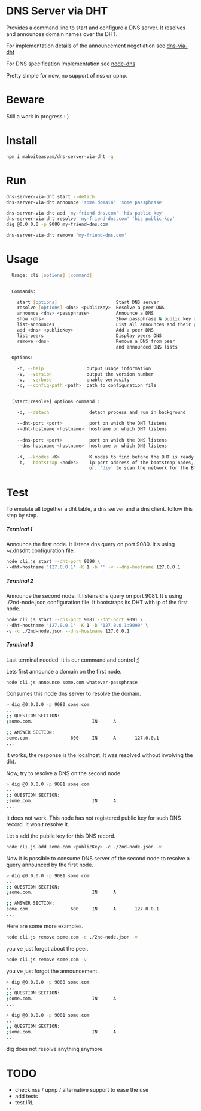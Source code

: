# DNS Server via DHT

Provides a command line to start and configure a DNS server.
It resolves and announces domain names over the DHT.

For implementation details of the announcement negotiation
see [dns-via-dht](https://github.com/maboiteaspam/dns-via-dht)

For DNS specification implementation
see [node-dns](https://github.com/tjfontaine/node-dns)

Pretty simple for now, no support of nss or upnp.

# Beware

Still a work in progress : )

# Install

```zsh
npm i maboiteaspam/dns-server-via-dht -g
```

# Run

```zsh
dns-server-via-dht start --detach
dns-server-via-dht announce 'some.domain' 'some passphrase'

dns-server-via-dht add 'my-friend-dns.com' 'his public key'
dns-server-via-dht resolve 'my-friend-dns.com' 'his public key'
dig @0.0.0.0 -p 9080 my-friend-dns.com

dns-server-via-dht remove 'my-friend-dns.com'
```

# Usage

```zsh
  Usage: cli [options] [command]


  Commands:

    start [options]                      Start DNS server
    resolve [options] <dns> <publicKey>  Resolve a peer DNS
    announce <dns> <passphrase>          Announce a DNS
    show <dns>                           Show passphrase & public key of a dns
    list-announces                       List all announces and their public key
    add <dns> <publicKey>                Add a peer DNS
    list-peers                           Display peers DNS
    remove <dns>                         Remove a DNS from peer 
                                         and announced DNS lists

  Options:

    -h, --help                output usage information
    -V, --version             output the version number
    -v, --verbose             enable verbosity
    -c, --config-path <path>  path to configuration file


  [start|resolve] options command :

    -d, --detach               detach process and run in background
    
    --dht-port <port>          port on which the DHT listens
    --dht-hostname <hostname>  hostname on which DHT listens
    
    --dns-port <port>          port on which the DNS listens
    --dns-hostname <hostname>  hostname on which DNS listens
    
    -K, --knodes <K>           K nodes to find before the DHT is ready
    -b, --bootstrap <nodes>    ip:port address of the bootstrap nodes, 
                               or, 'diy' to scan the network for the BT DHT
```


# Test

To emulate all together a dht table, a dns server and a dns client. follow this step by step.

##### Terminal 1

Announce the first node. It listens dns query on port 9080. It s using ~/.dnsdht configuration file.

```zsh
node cli.js start --dht-port 9090 \
--dht-hostname '127.0.0.1' -K 1 -b '' -v --dns-hostname 127.0.0.1
```

##### Terminal 2

Announce the second node. It listens dns query on port 9081. It s using ./2nd-node.json configuration file. 
It bootstraps its DHT with ip of the first node.

```zsh
node cli.js start --dns-port 9081 --dht-port 9091 \
--dht-hostname '127.0.0.1' -K 1 -b '127.0.0.1:9090' \
-v -c ./2nd-node.json --dns-hostname 127.0.0.1
```

##### Terminal 3

Last terminal needed. It is our command and control ;)

Lets first announce a domain on the first node.

```zsh
node cli.js announce some.com whatever-passphrase
```

Consumes this node dns server to resolve the domain.

```zsh
> dig @0.0.0.0 -p 9080 some.com
...
;; QUESTION SECTION:
;some.com.                      IN      A

;; ANSWER SECTION:
some.com.               600     IN      A       127.0.0.1
...
```

It works, the response is the localhost. It was resolved without involving the dht.


Now, try to resolve a DNS on the second node.

```zsh
> dig @0.0.0.0 -p 9081 some.com
...
;; QUESTION SECTION:
;some.com.                      IN      A
...
```

It does not work. This node has not registered public key for such DNS record. It won t resolve it.


Let s add the public key for this DNS record.

```zsh
node cli.js add some.com <publicKey> -c ./2nd-node.json -v
```

Now it is possible to consume DNS server of the second node to resolve a query announced by the first node.

```zsh
> dig @0.0.0.0 -p 9081 some.com
...
;; QUESTION SECTION:
;some.com.                      IN      A

;; ANSWER SECTION:
some.com.               600     IN      A       127.0.0.1
...
```

Here are some more examples.

```zsh
node cli.js remove some.com -c ./2nd-node.json -v
```

you ve just forgot about the peer.

```zsh
node cli.js remove some.com -v
```

you ve just forgot the announcement.

```zsh
> dig @0.0.0.0 -p 9080 some.com
...
;; QUESTION SECTION:
;some.com.                      IN      A
...
```

```zsh
> dig @0.0.0.0 -p 9081 some.com
...
;; QUESTION SECTION:
;some.com.                      IN      A
...
```

dig does not resolve anything anymore.


# TODO

- check nss / upnp / alternative support to ease the use
- add tests
- test IRL

